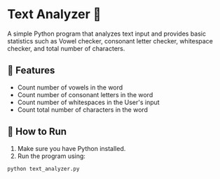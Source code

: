 # Text Analyzer 📝

A simple Python program that analyzes text input and provides basic statistics such as Vowel checker, consonant letter checker, whitespace checker, and total number of characters.

## 📌 Features

- Count number of vowels in the word
- Count number of consonant letters in the word
- Count number of whitespaces in the User's input
- Count total number of characters in the word

## 🚀 How to Run

1. Make sure you have Python installed.
2. Run the program using:

```bash
python text_analyzer.py
